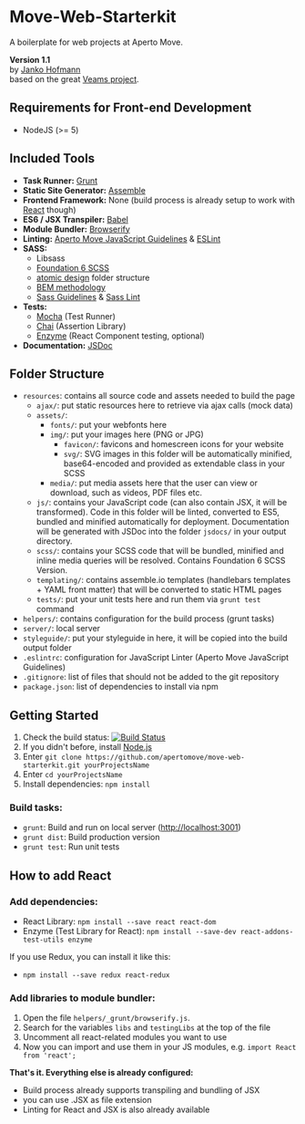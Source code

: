 # Move-Web-Starterkit
A boilerplate for web projects at Aperto Move.  


**Version 1.1**  
by [Janko Hofmann](https://github.com/jankohofmann)  
based on the great [Veams project](http://www.veams.org/).

## Requirements for Front-end Development

* NodeJS (>= 5)

## Included Tools
* **Task Runner:** [Grunt](http://gruntjs.com/)
* **Static Site Generator:** [Assemble](http://assemble.io)
* **Frontend Framework:** None (build process is already setup to work with  [React](https://facebook.github.io/react/) though)
* **ES6 / JSX Transpiler:** [Babel](http://babeljs.io/)
* **Module Bundler:** [Browserify](http://browserify.org/)
* **Linting:** [Aperto Move JavaScript Guidelines](https://github.com/apertomove/javascript) & [ESLint](http://eslint.org/)
* **SASS:**
	* Libsass
	* [Foundation 6 SCSS](http://foundation.zurb.com/)
	* [atomic design](http://bradfrost.com/blog/post/atomic-web-design/) folder structure
	* [BEM methodology](http://getbem.com/)
	* [Sass Guidelines](https://sass-guidelin.es/) & [Sass Lint](https://github.com/sasstools/sass-lint)
* **Tests:**
	* [Mocha](https://mochajs.org/) (Test Runner)
	* [Chai](http://chaijs.com/) (Assertion Library)
	* [Enzyme](http://airbnb.io/enzyme/) (React Component testing, optional)
* **Documentation:** [JSDoc](http://usejsdoc.org/)

## Folder Structure

* `resources`: contains all source code and assets needed to build the page
	* `ajax/`: put static resources here to retrieve via ajax calls (mock data)
	* `assets/`:
		* `fonts/`: put your webfonts here
		* `img/`: put your images here (PNG or JPG)
			* `favicon/`: favicons and homescreen icons for your website
			* `svg/`: SVG images in this folder will be automatically minified, base64-encoded and provided as extendable class in your SCSS
		* `media/`: put media assets here that the user can view or download, such as videos, PDF files etc.
	* `js/`: contains your JavaScript code (can also contain JSX, it will be transformed). Code in this folder will be linted, converted to ES5, bundled and minified automatically for deployment. Documentation will be generated with JSDoc into the folder `jsdocs/` in your output directory.
	* `scss/`: contains your SCSS code that will be bundled, minified and inline media queries will be resolved. Contains Foundation 6 SCSS Version.
	* `templating/`: contains assemble.io templates (handlebars templates + YAML front matter) that will be converted to static HTML pages
	* `tests/`: put your unit tests here and run them via `grunt test` command
* `helpers/`: contains configuration for the build process (grunt tasks)
* `server/`: local server
* `styleguide/`: put your styleguide in here, it will be copied into the build output folder
* `.eslintrc`: configuration for JavaScript Linter (Aperto Move JavaScript Guidelines)
* `.gitignore`: list of files that should not be added to the git repository
* `package.json`: list of dependencies to install via npm


## Getting Started

1. Check the build status: [![Build Status](https://travis-ci.org/apertomove/move-web-starterkit.svg?branch=master)](https://travis-ci.org/apertomove/move-web-starterkit)
1. If you didn't before, install [Node.js](https://nodejs.org/)
1. Enter `git clone https://github.com/apertomove/move-web-starterkit.git yourProjectsName`
1. Enter `cd yourProjectsName`
1. Install dependencies: `npm install`

### Build tasks:

* `grunt`: Build and run on local server ([http://localhost:3001]())
* `grunt dist`: Build production version
* `grunt test`: Run unit tests

## How to add React

### Add dependencies:
* React Library: `npm install --save react react-dom`
* Enzyme (Test Library for React): `npm install --save-dev react-addons-test-utils enzyme`

If you use Redux, you can install it like this:

* `npm install --save redux react-redux`

### Add libraries to module bundler:

1. Open the file `helpers/_grunt/browserify.js`.
2. Search for the variables `libs` and `testingLibs` at the top of the file
3. Uncomment all react-related modules you want to use
4. Now you can import and use them in your JS modules, e.g. `import React from 'react';`

**That's it. Everything else is already configured:**

* Build process already supports transpiling and bundling of JSX
* you can use .JSX as file extension
* Linting for React and JSX is also already available
